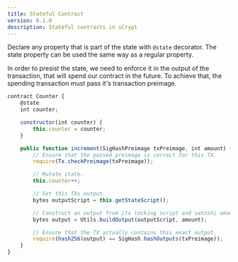 ```yaml
---
title: Stateful Contract
version: 0.1.0
description: Stateful contracts in sCrypt
---
```


Declare any property that is part of the state with `@state` decorator. The state property can be used the same way as a regular property.

In order to presist the state, we need to enforce it in the output of the transaction, that will spend our contract in the future. To achieve that, the spending transaction must pass it's transaction preimage.

```javascript
contract Counter {
    @state
    int counter;

    constructor(int counter) {
        this.counter = counter;
    }

    public function increment(SigHashPreimage txPreimage, int amount) {
        // Ensure that the passed preimage is correct for this TX.
        require(Tx.checkPreimage(txPreimage));

        // Mutate state.
        this.counter++;

        // Get this TXs output.
        bytes outputScript = this.getStateScript();

        // Construct an output from its locking script and satoshi amount.
        bytes output = Utils.buildOutput(outputScript, amount);

        // Ensure that the TX actually contains this exact output.
        require(hash256(output) == SigHash.hashOutputs(txPreimage));
    }
}
```


